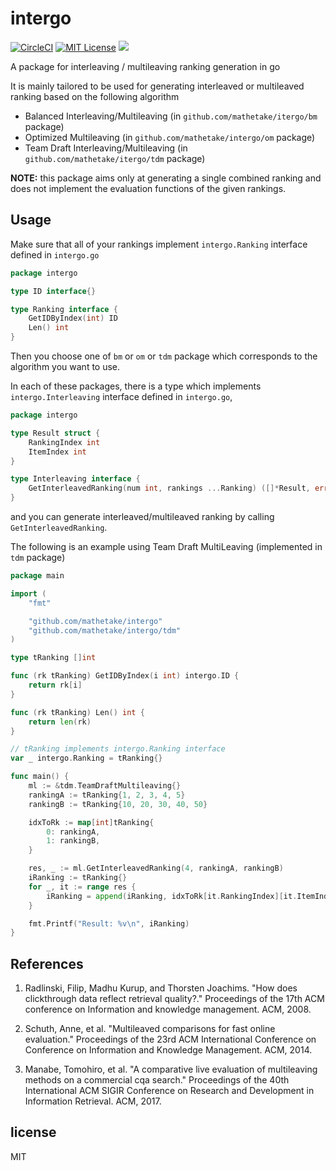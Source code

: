 # intergo 
[![CircleCI](https://circleci.com/gh/mathetake/intergo.svg?style=shield&circle-token=89a8a65229dd121bd61be11222cdc2a0416cef22)](https://circleci.com/gh/mathetake/intergo)
[![MIT License](http://img.shields.io/badge/license-MIT-blue.svg?style=flat)](LICENSE)
[![](https://godoc.org/github.com/mathetake/intergo?status.svg)](http://godoc.org/github.com/mathetake/intergo)

A package for interleaving / multileaving ranking generation in go

It is mainly tailored to be used for generating interleaved or multileaved ranking based on the following algorithm

- Balanced Interleaving/Multileaving (in `github.com/mathetake/itergo/bm` package)
- Optimized Multileaving (in `github.com/mathetake/intergo/om` package)
- Team Draft Interleaving/Multileaving (in `github.com/mathetake/itergo/tdm` package)

__NOTE:__ this package aims only at generating a single combined ranking and does not implement the evaluation functions of the given rankings.

## Usage

Make sure that all of your rankings implement `intergo.Ranking` interface defined in `intergo.go`

```go
package intergo

type ID interface{}

type Ranking interface {
	GetIDByIndex(int) ID
	Len() int
}
```

Then you choose one of `bm` or `om` or `tdm` package which corresponds to the algorithm you want to use.

In each of these packages, there is a type which implements `intergo.Interleaving` interface defined in `intergo.go`,

```go
package intergo

type Result struct {
	RankingIndex int
	ItemIndex int
}

type Interleaving interface {
	GetInterleavedRanking(num int, rankings ...Ranking) ([]*Result, error)
}
```
and you can generate interleaved/multileaved ranking by calling `GetInterleavedRanking`.

The following is an example using Team Draft MultiLeaving (implemented in `tdm` package)

```go
package main

import (
	"fmt"

	"github.com/mathetake/intergo"
	"github.com/mathetake/intergo/tdm"
)

type tRanking []int

func (rk tRanking) GetIDByIndex(i int) intergo.ID {
	return rk[i]
}

func (rk tRanking) Len() int {
	return len(rk)
}

// tRanking implements intergo.Ranking interface
var _ intergo.Ranking = tRanking{}

func main() {
	ml := &tdm.TeamDraftMultileaving{}
	rankingA := tRanking{1, 2, 3, 4, 5}
	rankingB := tRanking{10, 20, 30, 40, 50}

	idxToRk := map[int]tRanking{
		0: rankingA,
		1: rankingB,
	}

	res, _ := ml.GetInterleavedRanking(4, rankingA, rankingB)
	iRanking := tRanking{}
	for _, it := range res {
		iRanking = append(iRanking, idxToRk[it.RankingIndex][it.ItemIndex])
	}

	fmt.Printf("Result: %v\n", iRanking)
}
```

## References

1. Radlinski, Filip, Madhu Kurup, and Thorsten Joachims. "How does clickthrough data reflect retrieval quality?." Proceedings of the 17th ACM conference on Information and knowledge management. ACM, 2008.

2. Schuth, Anne, et al. "Multileaved comparisons for fast online evaluation." Proceedings of the 23rd ACM International Conference on Conference on Information and Knowledge Management. ACM, 2014.

3. Manabe, Tomohiro, et al. "A comparative live evaluation of multileaving methods on a commercial cqa search." Proceedings of the 40th International ACM SIGIR Conference on Research and Development in Information Retrieval. ACM, 2017.


## license

MIT
